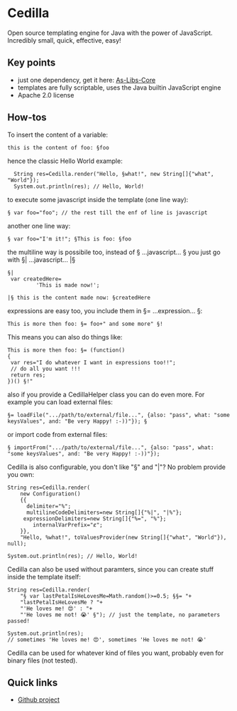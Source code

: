 # Cedilla

Open source templating engine for Java with the power of JavaScript. Incredibly small, quick, effective, easy! 

## Key points

 * just one dependency, get it here: [As-Libs-Core](https://github.com/ansorre/As-Libs-Core)   
 * templates are fully scriptable, uses the Java builtin JavaScript engine
 * Apache 2.0 license

## How-tos
   
  To insert the content of a variable: 
        
    this is the content of foo: §foo
 
  hence the classic Hello World example:

      String res=Cedilla.render("Hello, §what!", new String[]{"what", "World"});
      System.out.println(res); // Hello, World!

  to execute some javascript inside the template (one line way):
 
    § var foo="foo"; // the rest till the enf of line is javascript
 
  another one line way:
 
    § var foo="I'm it!"; §This is foo: §foo
 
  the multiline way is possibile too, instead of § ...javascript... § you just go with §| ...javascript... |§
 
    §| 
     var createdHere=
             'This is made now!';
 
    |§ this is the content made now: §createdHere
 
  expressions are easy too, you include them in §= ...expression... §:
 
    This is more then foo: §= foo+" and some more" §!
 
 This means you can also do things like:
 
    This is more then foo: §= (function()
    {
     var res="I do whatever I want in expressions too!!";
     // do all you want !!!
     return res;
    })() §!"
 
  also if you provide a CedillaHelper class you can do even more.
  For example you can load external files:
 
    §= loadFile(".../path/to/external/file...", {also: "pass", what: "some keysValues", and: "Be very Happy! :-))"}); §
 
  or import code from external files:
 
    § importFrom(".../path/to/external/file...", {also: "pass", what: "some keysValues", and: "Be very Happy! :-))"});
   
  Cedilla is also configurable, you don't like "§" and "|"? No problem provide you own: 

    String res=Cedilla.render( 
        new Configuration()
        {{
          delimiter="%";
          multilineCodeDelimiters=new String[]{"%|", "|%"};
         expressionDelimiters=new String[]{"%=", "%"};
            internalVarPrefix="ȼ";
        }},
        "Hello, %what!", toValuesProvider(new String[]{"what", "World"}), null);

    System.out.println(res); // Hello, World!


Cedilla can also be used without paramters, since you can create stuff inside the template itself:

    String res=Cedilla.render(
        "§ var lastPetalIsHeLovesMe=Math.random()>=0.5; §§= "+
        "lastPetalIsHeLovesMe ? "+
        "'He loves me! 😍' : "+
        "'He loves me not! 😭' §"); // just the template, no parameters passed!

    System.out.println(res); 
    // sometimes 'He loves me! 😍', sometimes 'He loves me not! 😭'

Cedilla can be used for whatever kind of files you want, probably even for binary files (not tested). 




 
## Quick links

 * [Github project](https://github.com/ansorre/Cedilla)
